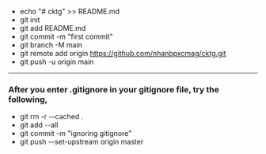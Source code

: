 - echo "# cktg" >> README.md
- git init
- git add README.md
- git commit -m "first commit"
- git branch -M main
- git remote add origin https://github.com/nhanbpxcmag/cktg.git
- git push -u origin main

---

### After you enter .gitignore in your gitignore file, try the following,

- git rm -r --cached .
- git add --all
- git commit -m "ignoring gitignore"
- git push --set-upstream origin master
